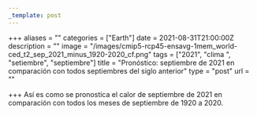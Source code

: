 ```yaml
---
_template: post
---
```





+++
aliases = ""
categories = ["Earth"]
date = 2021-08-31T21:00:00Z
description = ""
image = "/images/cmip5-rcp45-ensavg-1mem_world-ced_t2_sep_2021_minus_1920-2020_cf.png"
tags = ["2021", "clima ", "setiembre", "septiembre"]
title = "Pronóstico: septiembre de 2021 en comparación con todos septiembres del siglo anterior"
type = "post"
url = ""

+++
Así es como se pronostica el calor de septiembre de 2021 en comparación con todos los meses de septiembre de 1920 a 2020.
